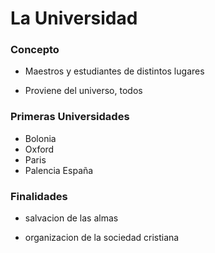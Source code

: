 # La Universidad
### Concepto

- Maestros y estudiantes de distintos lugares

- Proviene del universo, todos

### Primeras Universidades
 - Bolonia
 - Oxford
 - Paris
 - Palencia España 

###  Finalidades

- salvacion de las almas

- organizacion de la sociedad cristiana
<!--stackedit_data:
eyJoaXN0b3J5IjpbOTE3NjYyNDczLDE1Mjg0MTI5NzJdfQ==
-->